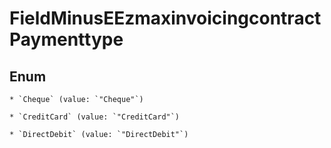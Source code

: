 
# FieldMinusEEzmaxinvoicingcontractPaymenttype

## Enum


    * `Cheque` (value: `"Cheque"`)

    * `CreditCard` (value: `"CreditCard"`)

    * `DirectDebit` (value: `"DirectDebit"`)




